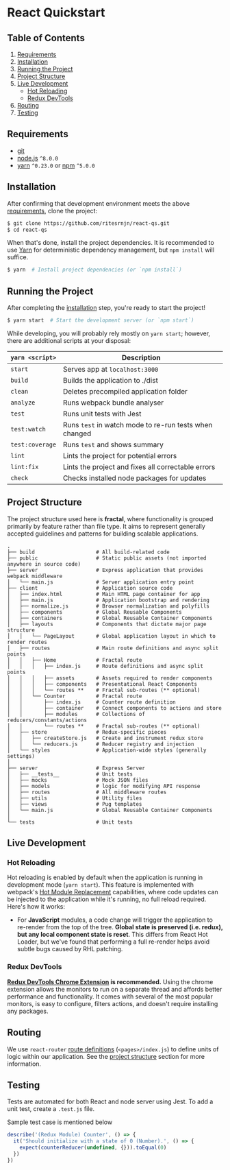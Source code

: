 # React Quickstart

## Table of Contents
1. [Requirements](#requirements)
1. [Installation](#getting-started)
1. [Running the Project](#running-the-project)
1. [Project Structure](#project-structure)
1. [Live Development](#local-development)
    * [Hot Reloading](#hot-reloading)
    * [Redux DevTools](#redux-devtools)
1. [Routing](#routing)
1. [Testing](#testing)


## Requirements

* [git](https://git-scm.com/)
* [node.js](https://nodejs.org/)  `^8.0.0`
* [yarn](https://yarnpkg.com/en/) `^0.23.0` or [npm](https://www.npmjs.com/) `^5.0.0`


## Installation

After confirming that development environment meets the above [requirements](#requirements), clone the project:

```bash
$ git clone https://github.com/ritesrnjn/react-qs.git
$ cd react-qs
```

When that's done, install the project dependencies. It is recommended to use [Yarn](https://yarnpkg.com/) for deterministic dependency management, but `npm install` will suffice.

```bash
$ yarn  # Install project dependencies (or `npm install`)
```

## Running the Project

After completing the [installation](#installation) step, you're ready to start the project!

```bash
$ yarn start  # Start the development server (or `npm start`)
```

While developing, you will probably rely mostly on `yarn start`; however, there are additional scripts at your disposal:

|`yarn <script>`    |Description|
|-------------------|-----------|
|`start`            |Serves app at `localhost:3000`|
|`build`            |Builds the application to ./dist|
|`clean`            |Deletes precompiled application folder|
|`analyze`          |Runs webpack bundle analyser|
|`test`             |Runs unit tests with Jest|
|`test:watch`       |Runs `test` in watch mode to re-run tests when changed|
|`test:coverage`    |Runs `test` and shows summary|
|`lint`             |Lints the project for potential errors|
|`lint:fix`         |Lints the project and fixes all correctable errors|
|`check`            |Checks installed node packages for updates


## Project Structure

The project structure used here is **fractal**, where functionality is grouped primarily by feature rather than file type. 
It aims to represent generally accepted guidelines and patterns for building scalable applications.

```
.
├── build                    # All build-related code
├── public                   # Static public assets (not imported anywhere in source code)
├── server                   # Express application that provides webpack middleware
│   └── main.js              # Server application entry point
├── client                   # Application source code
│   ├── index.html           # Main HTML page container for app
│   ├── main.js              # Application bootstrap and rendering
│   ├── normalize.js         # Browser normalization and polyfills
│   ├── components           # Global Reusable Components
│   ├── containers           # Global Reusable Container Components
│   ├── layouts              # Components that dictate major page structure
│   │   └── PageLayout       # Global application layout in which to render routes
│   ├── routes               # Main route definitions and async split points
│   │   ├── Home             # Fractal route
│   │   │   ├── index.js     # Route definitions and async split points
│   │   │   ├── assets       # Assets required to render components
│   │   │   ├── components   # Presentational React Components
│   │   │   └── routes **    # Fractal sub-routes (** optional)
│   │   └── Counter          # Fractal route
│   │       ├── index.js     # Counter route definition
│   │       ├── container    # Connect components to actions and store
│   │       ├── modules      # Collections of reducers/constants/actions
│   │       └── routes **    # Fractal sub-routes (** optional)
│   ├── store                # Redux-specific pieces
│   │   ├── createStore.js   # Create and instrument redux store
│   │   └── reducers.js      # Reducer registry and injection
│   └── styles               # Application-wide styles (generally settings)
│ 
├── server                   # Express Server
│   ├── __tests__            # Unit tests
│   ├── mocks                # Mock JSON files
│   ├── models               # logic for modifying API response 
│   ├── routes               # All middleware routes
│   ├── utils                # Utility files
│   ├── views                # Pug templates
│   └── main.js              # Global Reusable Container Components
│ 
└── tests                    # Unit tests
```

## Live Development

### Hot Reloading

Hot reloading is enabled by default when the application is running in development mode (`yarn start`). 
This feature is implemented with webpack's [Hot Module Replacement](https://webpack.github.io/docs/hot-module-replacement.html) 
capabilities, where code updates can be injected to the application while it's running, no full reload required. Here's how it works:

* For **JavaScript** modules, a code change will trigger the application to re-render from the top of the tree.
 **Global state is preserved (i.e. redux), but any local component state is reset**. 
 This differs from React Hot Loader, but we've found that performing a full re-render helps avoid subtle bugs caused by RHL patching.

### Redux DevTools

**[Redux DevTools Chrome Extension](https://chrome.google.com/webstore/detail/redux-devtools/lmhkpmbekcpmknklioeibfkpmmfibljd) is recommended.**
Using the chrome extension allows the monitors to run on a separate thread and affords better performance and functionality. 
It comes with several of the most popular monitors, is easy to configure, filters actions, and doesn't require installing any packages.

## Routing
We use `react-router` [route definitions](https://reacttraining.com/react-router/) (`<pages>/index.js`) to define units of logic within our application. 
See the [project structure](#project-structure) section for more information.

## Testing
Tests are automated for both React and node server using Jest. 
To add a unit test, create a `.test.js` file.

Sample test case is mentioned below
```js
describe('(Redux Module) Counter', () => {
  it('Should initialize with a state of 0 (Number).', () => {
    expect(counterReducer(undefined, {})).toEqual(0)
  })
})
```
